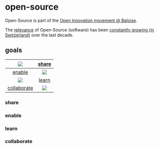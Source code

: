 # open-source
Open-Source is part of the [Open Innovation movement @ Baloise](https://www.inside-it.ch/articles/51129).

The [relevance](http://opensourcesurvey.org/2017/#overview) of Open-Source (software) has been [constantly growing (in Switzerland)](https://oss-studie.ch) over the last decade. 

## goals

| ![](https://png.icons8.com/dotty/80/000000/mind-map.png) | [share](#share)                                         |
|:--------------------------------------------------------:|:-------------------------------------------------------:|
| [enable](#enable)                                        | ![](https://png.icons8.com/dotty/80/000000/stairs.png)  |
| ![](https://png.icons8.com/dotty/80/000000/idea.png)     | [learn](#learn)                                         |
| [collaborate](#collaborate)                              | ![](https://png.icons8.com/dotty/80/000000/groups.png)  |

### share

### enable

### learn

### collaborate
